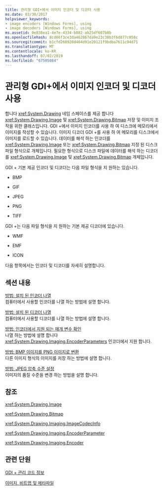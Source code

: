 ```yaml
---
title: 관리형 GDI+에서 이미지 인코더 및 디코더 사용
ms.date: 03/30/2017
helpviewer_keywords:
- image encoders [Windows Forms], using
- image decoders [Windows Forms], using
ms.assetid: 0e838ea1-4e7e-4334-b882-ab25df607b8b
ms.openlocfilehash: 8cd66f3ce3da462867da9e23c38b3f6d877c058c
ms.sourcegitcommit: b1cfd260928d464d91e20121f9bdba7611c94d71
ms.translationtype: MT
ms.contentlocale: ko-KR
ms.lasthandoff: 07/02/2019
ms.locfileid: "67505084"
---
```

# <a name="using-image-encoders-and-decoders-in-managed-gdi"></a>관리형 GDI+에서 이미지 인코더 및 디코더 사용
합니다 <xref:System.Drawing> 네임 스페이스를 제공 합니다 <xref:System.Drawing.Image> 및 <xref:System.Drawing.Bitmap> 저장 및 이미지 조작을 위한 클래스입니다. GDI +에서 이미지 인코더를 사용 하 여 디스크에 메모리에서 이미지를 작성할 수 있습니다. 이미지 디코더 GDI +를 사용 하 여 메모리를 디스크에서 이미지를 로드할 수 있습니다. 데이터를 해석 하는 인코더를 <xref:System.Drawing.Image> 또는 <xref:System.Drawing.Bitmap> 지정 된 디스크 파일 형식으로 개체입니다. 필요한 형식으로 디스크 파일에 데이터를 해석 하는 디코더를 <xref:System.Drawing.Image> 및 <xref:System.Drawing.Bitmap> 개체입니다.  
  
 GDI + 기본 제공 인코더 및 디코더는 다음 파일 형식을 지 원하는 있습니다.  
  
- BMP  
  
- GIF  
  
- JPEG  
  
- PNG  
  
- TIFF  
  
 GDI +는 다음 파일 형식을 지 원하는 기본 제공 디코더에 있습니다.  
  
- WMF  
  
- EMF  
  
- ICON  
  
 다음 항목에서는 인코더 및 디코더를 자세히 설명합니다.  
  
## <a name="in-this-section"></a>섹션 내용  
 [방법: 설치 된 인코더 나열](how-to-list-installed-encoders.md)  
 컴퓨터에서 사용할 인코더를 나열 하는 방법에 설명 합니다.  
  
 [방법: 설치 된 디코더 나열](how-to-list-installed-decoders.md)  
 컴퓨터에서 사용할 디코더를 나열 하는 방법에 설명 합니다.  
  
 [방법: 인코더에서 지원 되는 매개 변수 확인](how-to-determine-the-parameters-supported-by-an-encoder.md)  
 나열 하는 방법에 설명 합니다 <xref:System.Drawing.Imaging.EncoderParameters> 인코더에서 지원 합니다.  
  
 [방법: BMP 이미지를 PNG 이미지로 변환](how-to-convert-a-bmp-image-to-a-png-image.md)  
 다른 이미지 형식의 이미지를 저장 하는 방법에 설명 합니다.  
  
 [방법: JPEG 압축 수준 설정](how-to-set-jpeg-compression-level.md)  
 이미지의 품질 수준을 변경 하는 방법을 설명 합니다.  
  
## <a name="reference"></a>참조  
 <xref:System.Drawing.Image>  
  
 <xref:System.Drawing.Bitmap>  
  
 <xref:System.Drawing.Imaging.ImageCodecInfo>  
  
 <xref:System.Drawing.Imaging.EncoderParameter>  
  
 <xref:System.Drawing.Imaging.Encoder>  
  
## <a name="related-sections"></a>관련 단원  
 [GDI + 관리 코드 정보](about-gdi-managed-code.md)  
  
 [이미지, 비트맵 및 메타파일](images-bitmaps-and-metafiles.md)
